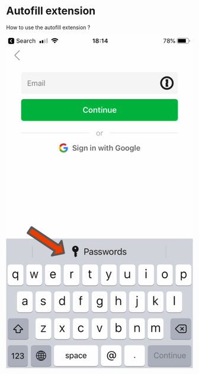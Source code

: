 # Autofill extension

How to use the autofill extension ?

![](../../.gitbook/assets/img_0518-576x1024.png)

